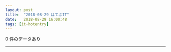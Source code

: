 ```yaml
---
layout: post
title:  "2018-08-29 はてぶIT"
date:   2018-08-29 16:00:48
tags: [it-hotentry]
---
```

0 件のデータあり

<hr>
